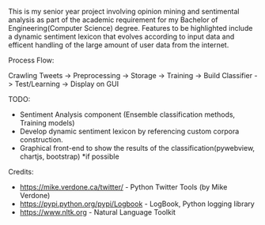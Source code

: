 This is my senior year project involving opinion mining and sentimental analysis as part of the academic requirement for my Bachelor of Engineering(Computer Science) degree.
Features to be highlighted include a dynamic sentiment lexicon that evolves according to input data and efficent handling of the large amount of user data from the internet.

Process Flow:

Crawling Tweets -> Preprocessing -> Storage -> Training -> Build Classifier -> Test/Learning -> Display on GUI


TODO:
- Sentiment Analysis component (Ensemble classification methods, Training models)
- Develop dynamic sentiment lexicon by referencing custom corpora construction.
- Graphical front-end to show the results of the classification(pywebview, chartjs, bootstrap) *if possible

Credits:
- https://mike.verdone.ca/twitter/ - Python Twitter Tools (by Mike Verdone)
- https://pypi.python.org/pypi/Logbook - LogBook, Python logging library
- https://www.nltk.org - Natural Language Toolkit